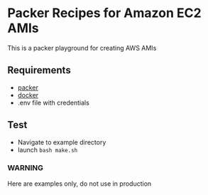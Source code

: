# Packer Recipes for Amazon EC2 AMIs

This is a packer playground for creating AWS AMIs

## Requirements

- [packer](https://packer.io/)
- [docker](https://www.docker.com/)
- .env file with credentials

## Test

- Navigate to example directory
- launch `bash make.sh`

### WARNING

Here are examples only, do not use in production
